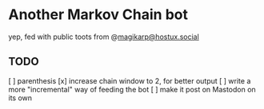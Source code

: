 # Another Markov Chain bot
yep, fed with public toots from @magikarp@hostux.social

## TODO
[ ] parenthesis
[x] increase chain window to 2, for better output
[ ] write a more "incremental" way of feeding the bot
[ ] make it post on Mastodon on its own
